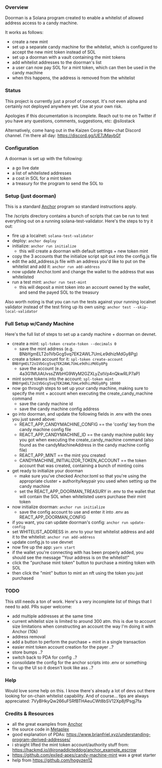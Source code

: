 ### Overview

Doorman is a Solana program created to enable a whitelist of allowed address access to a candy machine.

It works as follows:
- create a new mint
- set up a separate candy machine for the whitelist, which is configured to accept the new mint token instead of SOL
- set up a doorman with a vault containing the mint tokens
- add whitelist addresses to the doorman's list
- a user can now pay SOL for a mint token, which can then be used in the candy machine
- when this happens, the address is removed from the whitelist


### Status

This project is currently just a proof of concept. It's not even alpha and certainly not deployed anywhere yet. 
Use at your own risk.

Apologies if this documentation is incomplete. Reach out to me on Twitter if you have any questions, comments, suggestions, etc: @silostack

Alternatively, come hang out in the Kaizen Corps #dev-chat Discord channel. I'm there all day: https://discord.gg/UE7JMaybGf

### Configuration

A doorman is set up with the following:
- a go live date
- a list of whitelisted addresses
- a cost in SOL for a mint token
- a treasury for the program to send the SOL to

### Setup (just doorman)

This is a standard [Anchor](https://github.com/project-serum/anchor) program so standard instructions apply.

The /scripts directory contains a bunch of scripts that can be run to test everything out on a running
solana-test-validator. Here's the steps to try it out:

- fire up a localnet: ```solana-test-validator```
- deploy: ```anchor deploy```
- initialize: ```anchor run initialize```
  - this will create a doorman with default settings + new token mint
- copy the 3 accounts that the initialize script spit out into the config.js file
- edit the add_address.js file with an address you'd like to put on the whitelist 
and add it: ```anchor run add-address```
- now update Anchor.toml and change the wallet to the address that was whitelisted
- run a test mint: ```anchor run test-mint```
  - this will deposit a mint token into an account owned by the wallet, and send the payed SOL to the treasury

Also worth noting is that you can run the tests against your running localnet validator instead of the test firing up its own using: ```anchor test --skip-local-validator```

### Full Setup w/Candy Machine

Here's the full list of steps to set up a candy machine + doorman on devnet.

- create a mint: ```spl-token create-token --decimals 0```
  - save the mint address (e.g. BNbYgmELT2o1VbGcg5vq7EK2AWL7UmLe9dhizMdGy8Pg)
- create a token account for it: ```spl-token create-account BNbYgmELT2o1VbGcg5vq7EK2AWL7UmLe9dhizMdGy8Pg```
  - save the account (e.g. 4a3G1MUiAUvssZWbHG9WyM2GZXLyZstVp4nQkwRLP7aP)
- mint some tokens into the account: ```spl-token mint BNbYgmELT2o1VbGcg5vq7EK2AWL7UmLe9dhizMdGy8Pg 10000 ```
- now go through steps to set up your candy machine, making sure to specify the mint + account when executing the create_candy_machine command
  - save the candy machine id
  - save the candy machine config address
- go into doorman, and update the following fields in .env with the ones you just saved above:
    - REACT_APP_CANDYMACHINE_CONFIG == the 'config' key from the candy machine config file
    - REACT_APP_CANDYMACHINE_ID == the candy machine public key you got when executing the create_candy_machine command (also found as the candyMachineAddress in the candy machine config file)
    - REACT_APP_MINT == the mint you created
    - CANDYMACHINE_INITIALIZOR_TOKEN_ACCOUNT == the token account that was created, containing a bunch of minting coins
- get ready to initialize your doorman
  - make sure you've checked Anchor.toml so that you're using the appropriate cluster + authority/keypair you used when setting up the candy machine
  - set the REACT_APP_DOORMAN_TREASURY in .env to the wallet that will contain the SOL when whitelisted users purchase their mint token
- now initialize doorman: ```anchor run initialize```
  - save the config account to use and enter it into .env as REACT_APP_DOORMAN_CONFIG
- if you want, you can update doorman's config: ```anchor run update-config```
- set WHITELIST_ADDRESS in .env to your test whitelist address and add it to the whitelist: ```anchor run add-address```
- update config.js to use devnet
- now fire up the app: ```yarn start```
- if the wallet you're connecting with has been properly added, you should see the message "Your address is on the whitelist!"
- click the "purchase mint token" button to purchase a minting token with SOL
- then click the "mint" button to mint an nft using the token you just purchased


### TODO
This still needs a ton of work. Here's a very incomplete list of things that I need to add. PRs super welcome:
- add multiple addresses at the same time
- current whitelist size is limited to around 300 atm. this is due to account size limitations when constructing
  an account the way I'm doing it with Anchor (10k)
- address removal
- add a button to perform the purchase + mint in a single transaction  
- easier mint token account creation for the payer ..?
- store bumps ..?
- switch back to PDA for config ..?
- consolidate the config for the anchor scripts into .env or something
- fix up the UI so it doesn't look like ass ..?

### Help

Would love some help on this. I know there's already a lot of devs out there looking for on-chain whitelist capability.
And of course... tips are always appreciated: 7VyBHkyQw266uF5RfBTHAeuCWt8bSV12Xp8jfPsgj7fa


### Credits & Resources

- all the great examples from [Anchor](https://github.com/project-serum/anchor) 
- the source code in [Metaplex](https://github.com/metaplex-foundation/metaplex)
- good explanation of PDAs: https://www.brianfriel.xyz/understanding-program-derived-addresses/
- i straight lifted the mint token account/authority stuff from: https://hackmd.io/@ironaddicteddog/anchor_example_escrow
- https://github.com/exiled-apes/candy-machine-mint was a great starter
- help from https://github.com/hogyzen12 



